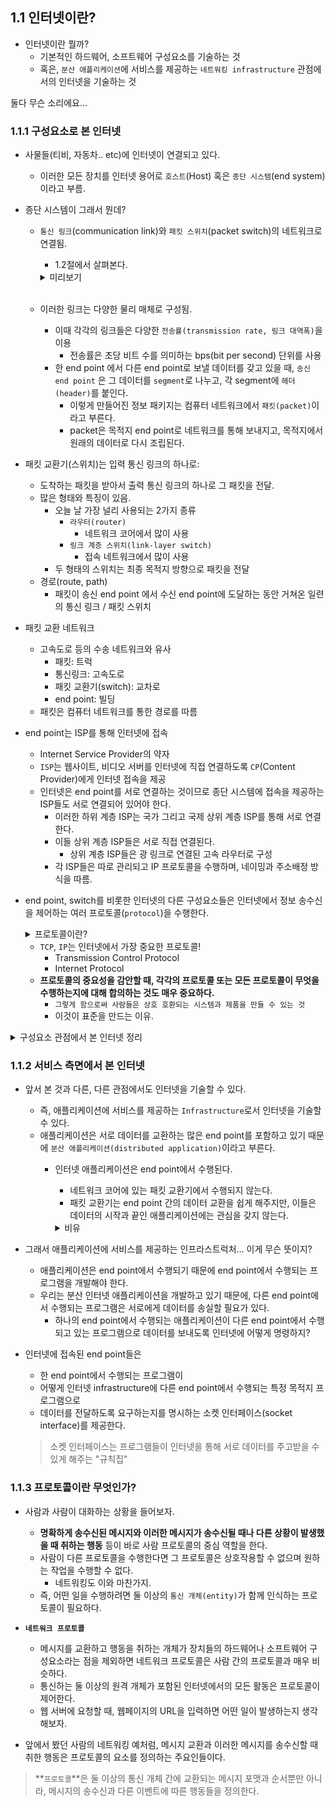 ## 1.1 인터넷이란?

- 인터넷이란 뭘까?
    - 기본적인 하드웨어, 소프트웨어 구성요소를 기술하는 것
    - 혹은, `분산 애플리케이션`에 서비스를 제공하는 `네트워킹 infrastructure` 관점에서의 인터넷을 기술하는 것

둘다 무슨 소리에요...

### 1.1.1 구성요소로 본 인터넷

- 사물들(티비, 자동차.. etc)에 인터넷이 연결되고 있다.
    - 이러한 모든 장치를 인터넷 용어로 `호스트`(Host) 혹은 `종단 시스템`(end system)이라고 부름.

- 종단 시스템이 그래서 뭔데?
    - `통신 링크`(communication link)와 `패킷 스위치`(packet switch)의 네트워크로 연결됨.
        - 1.2절에서 살펴본다.
        <details>
        <summary>미리보기</summary>

        **통신 링크(Communication Link)**
        
        통신 링크는 두 장치가 데이터를 주고받을 수 있도록 연결해주는 물리적 또는 논리적 경로를 말합니다.
        쉽게 말해, 두 사람이 대화하려고 사용하는 전화선이나 무선 신호 같은 것입니다.
        예를 들어:
        - 유선 연결: 광섬유, 이더넷 케이블
        - 무선 연결: Wi-Fi, 블루투스
        
        이 통신 링크는 데이터를 전송하기 위해 전송 속도(대역폭)와 지연 시간 같은 성능 특성을 가지고 있습니다.
        
        ---
        
        **패킷 스위치(Packet Switch)**
        
        패킷 스위치는 데이터를 **작은 단위(패킷)**로 나눠서 보내고, 이를 목적지로 전달하는 역할을 하는 네트워크 장치입니다.
        쉽게 말해, 편지를 목적지로 보내는 우체국 직원 같은 역할을 합니다.
        
        작동 원리:
        1. 데이터를 여러 개의 작은 패킷으로 나눕니다.
           (각 패킷에는 데이터와 주소 정보가 포함됨)
        2. 패킷 스위치는 패킷을 가장 효율적인 경로로 목적지로 보냅니다.
        3. 목적지에서 패킷을 다시 조립해 원래 데이터를 복원합니다.
        
        예:
        - 라우터(Router)와 스위치(Switch)가 패킷 스위칭을 수행하는 대표적인 장치입니다.
        </details>
        <br>

    - 이러한 링크는 다양한 물리 매체로 구성됨.
        - 이때 각각의 링크들은 다양한 `전송률(transmission rate, 링크 대역폭)`을 이용
            - 전송률은 초당 비트 수를 의미하는 bps(bit per second) 단위를 사용
        - 한 end point 에서 다른 end point로 보낼 데이터를 갖고 있을 때, `송신 end point` 은 그 데이터를 `segment`로 나누고, 각 segment에 `헤더(header)`를 붙인다.
            - 이렇게 만들어진 정보 패키지는 컴퓨터 네트워크에서 `패킷(packet)`이라고 부른다.
            - packet은 목적지 end point로 네트워크를 통해 보내지고, 목적지에서 원래의 데이터로 다시 조립된다.

- 패킷 교환기(스위치)는 입력 통신 링크의 하나로:
    - 도착하는 패킷을 받아서 출력 통신 링크의 하나로 그 패킷을 전달.
    - 많은 형태와 특징이 있음.
        - 오늘 날 가장 널리 사용되는 2가지 종류
            - `라우터(router)`
                - 네트워크 코어에서 많이 사용
            - `링크 계층 스위치(link-layer switch)`
                - 접속 네트워크에서 많이 사용
        - 두 형태의 스위치는 최종 목적지 방향으로 패킷을 전달
    - 경로(route, path)
        - 패킷이 송신 end point 에서 수신 end point에 도달하는 동안 거쳐온 일련의 통신 링크 / 패킷 스위치

- 패킷 교환 네트워크
    - 고속도로 등의 수송 네트워크와 유사
        - 패킷: 트럭
        - 통신링크: 고속도로
        - 패킷 교환기(switch): 교차로
        - end point: 빌딩
    - 패킷은 컴퓨터 네트워크를 통한 경로를 따름

- end point는 ISP를 통해 인터넷에 접속
    - Internet Service Provider의 약자
    - `ISP`는 웹사이트, 비디오 서버를 인터넷에 직접 연결하도록 `CP`(Content Provider)에게 인터넷 접속을 제공
    - 인터넷은 end point를 서로 연결하는 것이므로 종단 시스템에 접속을 제공하는 ISP들도 서로 연결되어 있어야 한다.
        - 이러한 하위 계층 ISP는 국가 그리고 국제 상위 계층 ISP를 통해 서로 연결한다.
        - 이들 상위 계층 ISP들은 서로 직접 연결된다.
            - 상위 계층 ISP들은 광 링크로 연결된 고속 라우터로 구성
        - 각 ISP들은 따로 관리되고 IP 프로토콜을 수행하며, 네이밍과 주소배정 방식을 따름.

- end point, switch를 비롯한 인터넷의 다른 구성요소들은 인터넷에서 정보 송수신을 제어하는 여러 프로토콜(`protocol`)을 수행한다.
    <details>
    <summary>프로토콜이란?</summary>
    
    - **프로토콜**은 네트워크에서 데이터를 주고받을 때 사용하는 **규칙과 약속**입니다.
    - 사람들이 서로 대화할 때 공통 언어와 규칙이 필요한 것처럼, 컴퓨터와 네트워크 장치들이 통신하려면 지켜야 할 약속이 필요합니다.
    - 이 약속을 정리한 것이 **프로토콜**입니다.
    </details>

    - `TCP`, `IP`는 인터넷에서 가장 중요한 프로토콜!
        - Transmission Control Protocol
        - Internet Protocol
    - **프로토콜의 중요성을 감안할 때, 각각의 프로토콜 또는 모든 프로토콜이 무엇을 수행하는지에 대해 합의하는 것도 매우 중요하다.**
        - `그렇게 함으로써 사람들은 상호 호환되는 시스템과 제품을 만들 수 있는 것`
        - 이것이 표준을 만드는 이유.

<details>
<summary>구성요소 관점에서 본 인터넷 정리</summary>

인터넷을 구성요소 관점에서 설명하자면 다음과 같이 정리할 수 있습니다:

인터넷은 수많은 종단 시스템(end system/host)들이 통신 링크(communication link)와 패킷 스위치(packet switch)로 서로 연결된 네트워크입니다.

이때:

1. 종단 시스템은 컴퓨터, 스마트폰, TV 등 인터넷에 연결된 모든 장치를 의미하며, ISP를 통해 인터넷에 연결됩니다.
2. 통신 링크는 종단 시스템 간에 데이터를 전송하는 물리적 매체로, 각기 다른 전송률(bps)을 가집니다.
3. 패킷 스위치는:
    - 라우터나 링크 계층 스위치 같은 장치로
    - 송신 종단 시스템이 보낸 데이터를 패킷 단위로 받아서
    - 수신 종단 시스템을 향해 적절한 경로로 전달하는 역할을 합니다
4. 이 모든 구성요소들은 TCP/IP와 같은 표준화된 프로토콜을 따라 서로 통신합니다.

이러한 구성요소들이 모여 전 세계적으로 연결된 네트워크를 형성하고 있는 것이 바로 인터넷입니다.
</details>

### 1.1.2 서비스 측면에서 본 인터넷

- 앞서 본 것과 다른, 다른 관점에서도 인터넷을 기술할 수 있다.
    - 즉, 애플리케이션에 서비스를 제공하는 `Infrastructure`로서 인터넷을 기술할 수 있다.
    - 애플리케이션은 서로 데이터를 교환하는 많은 end point를 포함하고 있기 때문에 `분산 애플리케이션(distributed application)`이라고 부른다.
        - 인터넷 애플리케이션은 end point에서 수행된다.
            - 네트워크 코어에 있는 패킷 교환기에서 수행되지 않는다.
            - 패킷 교환기는 end point 간의 데이터 교환을 쉽게 해주지만, 이들은 데이터의 시작과 끝인 애플리케이션에는 관심을 갖지 않는다.
            <details>
            <summary>비유</summary>

            - 우체국(패킷 교환기)은 편지(데이터)를 배달만 한다.
            - 우체국 직원들은 편지를 읽거나 처리하지 않는다.
            - 편지를 실제로 읽고 처리하는 건 발신인과 수신인(end point)뿐이다.

            → 즉, 애플리케이션의 실제 동작은 모두 end point에서만 일어나고, 중간의 네트워크 장비들은 단순히 데이터 전달만 담당한다는 의미다.
            </details>

- 그래서 애플리케이션에 서비스를 제공하는 인프라스트럭처... 이게 무슨 뜻이지?
    - 애플리케이션은 end point에서 수행되기 때문에 end point에서 수행되는 프로그램을 개발해야 한다.
    - 우리는 분산 인터넷 애플리케이션을 개발하고 있기 때문에, 다른 end point에서 수행되는 프로그램은 서로에게 데이터를 송실할 필요가 있다.
        - 하나의 end point에서 수행되는 애플리케이션이 다른 end point에서 수행되고 있는 프로그램으로 데이터를 보내도록 인터넷에 어떻게 명령하지?

- 인터넷에 접속된 end point들은
    - 한 end point에서 수행되는 프로그램이
    - 어떻게 인터넷 infrastructure에 다른 end point에서 수행되는 특정 목적지 프로그램으로
    - 데이터를 전달하도록 요구하는지를 명시하는 소켓 인터페이스(socket interface)를 제공한다.
    
    > 소켓 인터페이스는 프로그램들이 인터넷을 통해 서로 데이터를 주고받을 수 있게 해주는 "규칙집"

### 1.1.3 프로토콜이란 무엇인가?

- 사람과 사람이 대화하는 상황을 들어보자.
    - **명확하게 송수신된 메시지와 이러한 메시지가 송수신될 때나 다른 상황이 발생했을 때 취하는 행동** 등이 바로 사람 프로토콜의 중심 역할을 한다.
    - 사람이 다른 프로토콜을 수행한다면 그 프로토콜은 상호작용할 수 없으며 원하는 작업을 수행할 수 없다.
        - 네트워킹도 이와 마찬가지.
    - 즉, 어떤 일을 수행하려면 둘 이상의 `통신 개체(entity)`가 함께 인식하는 프로토콜이 필요하다.

- **`네트워크 프로토콜`**
    - 메시지를 교환하고 행동을 취하는 개체가 장치들의 하드웨어나 소프트웨어 구성요소라는 점을 제외하면 네트워크 프로토콜은 사람 간의 프로토콜과 매우 비슷하다.
    - 통신하는 둘 이상의 원격 개체가 포함된 인터넷에서의 모든 활동은 프로토콜이 제어한다.
    - 웹 서버에 요청할 때, 웹페이지의 URL을 입력하면 어떤 일이 발생하는지 생각해보자.


- 앞에서 봤던 사람의 네트워킹 예처럼, 메시지 교환과 이러한 메시지를 송수신할 때 취한 행동은 프로토콜의 요소를 정의하는 주요인들이다.

> **`프로토콜`**은 둘 이상의 통신 개체 간에 교환되는 메시지 포맷과 순서뿐만 아니라, 메시지의 송수신과 다른 이벤트에 따른 행동들을 정의한다.